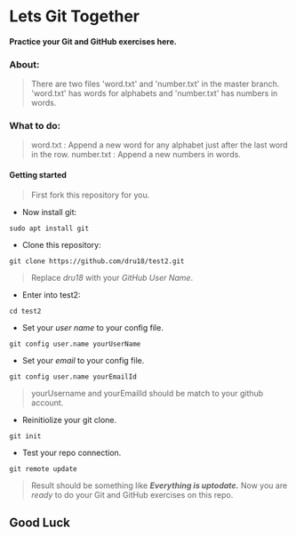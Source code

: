 # Lets Git Together


#### Practice your Git and GitHub exercises here.

### About:

> There are two files 'word.txt' and 'number.txt' in the master branch.
> 'word.txt' has words for alphabets and
> 'number.txt' has numbers in words.

### What to do:

> word.txt : Append a new word for any alphabet just after the last word in the row.
> number.txt : Append a new numbers in words.

#### Getting started

> First fork this repository for you.

- Now install git:

`sudo apt install git`

- Clone this repository:

`git clone https://github.com/dru18/test2.git`

> Replace *dru18* with your *GitHub User Name*.

- Enter into test2:

`cd test2`

- Set your *user name* to your config file.

`git config user.name yourUserName`

- Set your *email* to your config file.

`git config user.name yourEmailId`

> yourUsername and yourEmailId should be match to your github account.

- Reinitiolize your git clone.

`git init`

- Test your repo connection.

`git remote update`

> Result should be something like ***Everything is uptodate.***
> Now you are *ready* to do your Git and GitHub exercises on this repo.


## Good Luck

